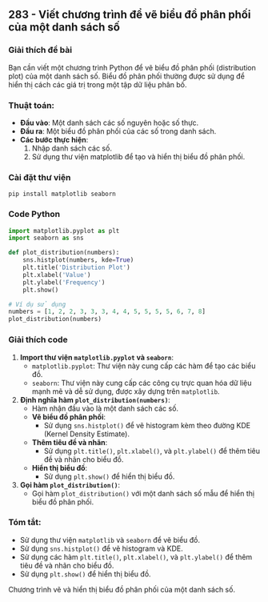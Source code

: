 ## 283 - Viết chương trình để vẽ biểu đồ phân phối của một danh sách số

### Giải thích đề bài

Bạn cần viết một chương trình Python để vẽ biểu đồ phân phối (distribution plot) của một danh sách số. Biểu đồ phân phối thường được sử dụng để hiển thị cách các giá trị trong một tập dữ liệu phân bố.

### Thuật toán:

- **Đầu vào**: Một danh sách các số nguyên hoặc số thực.
- **Đầu ra**: Một biểu đồ phân phối của các số trong danh sách.
- **Các bước thực hiện**:
  1. Nhập danh sách các số.
  2. Sử dụng thư viện matplotlib để tạo và hiển thị biểu đồ phân phối.

### Cài đặt thư viện

```
pip install matplotlib seaborn
```

### Code Python

```python
import matplotlib.pyplot as plt
import seaborn as sns

def plot_distribution(numbers):
    sns.histplot(numbers, kde=True)
    plt.title('Distribution Plot')
    plt.xlabel('Value')
    plt.ylabel('Frequency')
    plt.show()

# Ví dụ sử dụng
numbers = [1, 2, 2, 3, 3, 3, 4, 4, 5, 5, 5, 5, 6, 7, 8]
plot_distribution(numbers)
```

### Giải thích code

1. **Import thư viện `matplotlib.pyplot` và `seaborn`**:
   - `matplotlib.pyplot`: Thư viện này cung cấp các hàm để tạo các biểu đồ.
   - `seaborn`: Thư viện này cung cấp các công cụ trực quan hóa dữ liệu mạnh mẽ và dễ sử dụng, được xây dựng trên `matplotlib`.
2. **Định nghĩa hàm `plot_distribution(numbers)`**:
   - Hàm nhận đầu vào là một danh sách các số.
   - **Vẽ biểu đồ phân phối**:
     - Sử dụng `sns.histplot()` để vẽ histogram kèm theo đường KDE (Kernel Density Estimate).
   - **Thêm tiêu đề và nhãn**:
     - Sử dụng `plt.title()`, `plt.xlabel()`, và `plt.ylabel()` để thêm tiêu đề và nhãn cho biểu đồ.
   - **Hiển thị biểu đồ**:
     - Sử dụng `plt.show()` để hiển thị biểu đồ.
3. **Gọi hàm `plot_distribution()`**:
   - Gọi hàm `plot_distribution()` với một danh sách số mẫu để hiển thị biểu đồ phân phối.

### Tóm tắt:

- Sử dụng thư viện `matplotlib` và `seaborn` để vẽ biểu đồ.
- Sử dụng `sns.histplot()` để vẽ histogram và KDE.
- Sử dụng các hàm `plt.title()`, `plt.xlabel()`, và `plt.ylabel()` để thêm tiêu đề và nhãn cho biểu đồ.
- Sử dụng `plt.show()` để hiển thị biểu đồ.

Chương trình vẽ và hiển thị biểu đồ phân phối của một danh sách số.
